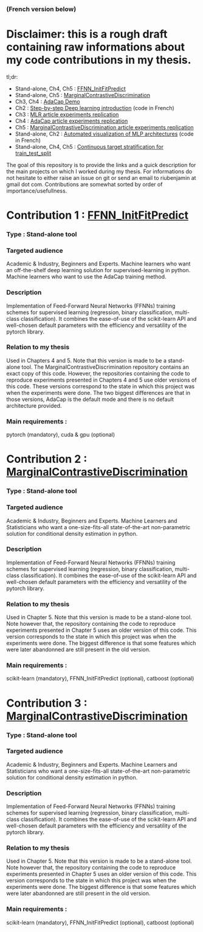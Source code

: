 ### (French version below)

# Disclaimer: this is a rough draft containing raw informations about my code contributions in my thesis.

tl;dr:
- Stand-alone, Ch4, Ch5 : [FFNN_InitFitPredict](https://github.com/benjaminriu/FFNN_InitFitPredict)
- Stand-alone, Ch5 : [MarginalContrastiveDiscrimination](ToBeAdded)
- Ch3, Ch4 : [AdaCap Demo](ToBeAdded)
- Ch2 : [Step-by-step Deep learning introduction](ToBeAdded) (code in French)
- Ch3 : [MLR article experiments replication](ToBeAdded)
- Ch4 : [AdaCap article experiments replication](ToBeAdded)
- Ch5 : [MarginalContrastiveDiscrimination article experiments replication](ToBeAdded)
- Stand-alone, Ch2 : [Automated visualization of MLP architectures](ToBeAdded) (code in French)
- Stand-alone, Ch4, Ch5 : [Continuous target stratification for train_test_split](ToBeAdded)


The goal of this repository is to provide the links and a quick description for the main projects on which I worked during my thesis. For informations do not hesitate to either raise an issue on git or send an email to riubenjamin at gmail dot com. Contributions are somewhat sorted by order of importance/usefullness. 


# Contribution 1 : [FFNN_InitFitPredict](https://github.com/benjaminriu/FFNN_InitFitPredict)
### Type : Stand-alone tool
### Targeted audience
Academic & Industry, Beginners and Experts. Machine learners who want an off-the-shelf deep learning solution for supervised-learning in python. Machine learners who want to use the AdaCap training method.
### Description
Implementation of Feed-Forward Neural Networks (FFNNs) training schemes for supervised learning (regression, binary classification, multi-class classification). It combines the ease-of-use of the scikit-learn API and well-chosen default parameters with the efficiency and versatility of the pytorch library.
### Relation to my thesis
Used in Chapters 4 and 5. Note that this version is made to be a stand-alone tool. The MarginalContrastiveDiscrimination repository contains an exact copy of this code. However, the repositories containing the code to reproduce experiments presented in Chapters 4 and 5 use older versions of this code. These versions correspond to the state in which this project was when the experiments were done. The two biggest differences are that in those versions, AdaCap is the default mode and there is no default architecture provided. 
### Main requirements :
pytorch (mandatory), cuda & gpu (optional)


# Contribution 2 : [MarginalContrastiveDiscrimination](ToBeAdded)
### Type : Stand-alone tool
### Targeted audience
Academic & Industry, Beginners and Experts. Machine Learners and Statisticians who want a one-size-fits-all state-of-the-art non-parametric solution for conditional density estimation in python.
### Description
Implementation of Feed-Forward Neural Networks (FFNNs) training schemes for supervised learning (regression, binary classification, multi-class classification). It combines the ease-of-use of the scikit-learn API and well-chosen default parameters with the efficiency and versatility of the pytorch library.
### Relation to my thesis
Used in Chapter 5. Note that this version is made to be a stand-alone tool. Note however that, the repository containing the code to reproduce experiments presented in Chapter 5 uses an older version of this code. This version corresponds to the state in which this project was when the experiments were done. The biggest difference is that some features which were later abandonned are still present in the old version.
### Main requirements :
scikit-learn (mandatory), FFNN_InitFitPredict (optional), catboost (optional)

# Contribution 3 : [MarginalContrastiveDiscrimination](ToBeAdded)
### Type : Stand-alone tool
### Targeted audience
Academic & Industry, Beginners and Experts. Machine Learners and Statisticians who want a one-size-fits-all state-of-the-art non-parametric solution for conditional density estimation in python.
### Description
Implementation of Feed-Forward Neural Networks (FFNNs) training schemes for supervised learning (regression, binary classification, multi-class classification). It combines the ease-of-use of the scikit-learn API and well-chosen default parameters with the efficiency and versatility of the pytorch library.
### Relation to my thesis
Used in Chapter 5. Note that this version is made to be a stand-alone tool. Note however that, the repository containing the code to reproduce experiments presented in Chapter 5 uses an older version of this code. This version corresponds to the state in which this project was when the experiments were done. The biggest difference is that some features which were later abandonned are still present in the old version.
### Main requirements :
scikit-learn (mandatory), FFNN_InitFitPredict (optional), catboost (optional)
